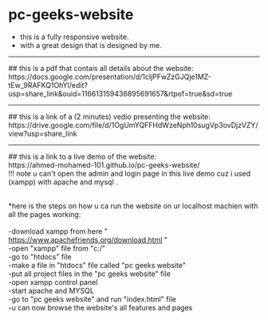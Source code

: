 # pc-geeks-website
- this is a fully responsive website.
- with a great design that is designed by me.
<hr>
## this is a pdf that contais all details about the website: <br>
https://docs.google.com/presentation/d/1cljPFwZzGJQje1MZ-tEw_9RAFKQ1OhYl/edit?usp=share_link&ouid=116613159436895691657&rtpof=true&sd=true
<hr>
## this is a link of a (2 minutes) vedio presenting the website: <br> 
https://drive.google.com/file/d/1OgUmYQFFHdWzeNph10sugVp3ovDjzVZY/view?usp=share_link

<hr>
## this is a link to a live demo of the website: <br>
https://ahmed-mohamed-101.github.io/pc-geeks-website/ <br>
!!! note u can't open the admin and login page in this live demo cuz i used (xampp) with apache and mysql . <br><br>

*here is the steps on how u ca run the website on ur localhost machien with all the pages working: <br><br>
-download xampp from here " https://www.apachefriends.org/download.html "<br>
-open "xampp" file from "c:/" <br>
-go to "htdocs" file <br>
-make a file in "htdocs" file called "pc geeks website" <br>
-put all project files in the "pc geeks website" file <br>
-open xampp control panel <br>
-start apache and MYSQL <br>
-go to "pc geeks website" and run "index.html" file <br>
-u can now browse the website's all features and pages <br>

